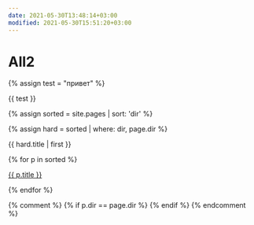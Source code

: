 ```yaml
---
date: 2021-05-30T13:48:14+03:00
modified: 2021-05-30T15:51:20+03:00
---
```


# All2

{% assign test = "привет" %}

{{ test }}

{% assign sorted = site.pages | sort: 'dir' %}

{% assign hard = sorted | where: dir, page.dir %}


{{ hard.title | first }}


<div id="navigation">
{% for p in sorted %}
<p><a href="{{ p.url }}">{{ p.title }}</a></p>
{% endfor %}
</div>

{% comment %}
{% if p.dir == page.dir %}
{% endif %}
{% endcomment %}
